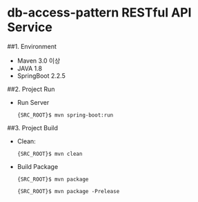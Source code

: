 # db-access-pattern RESTful API Service

##1. Environment
- Maven 3.0 이상
- JAVA 1.8
- SpringBoot 2.2.5

##2. Project Run
- Run Server

    `{SRC_ROOT}$ mvn spring-boot:run`

##3. Project Build
- Clean: 

    `{SRC_ROOT}$ mvn clean`

- Build Package

    `{SRC_ROOT}$ mvn package`
    
    `{SRC_ROOT}$ mvn package -Prelease`
    

